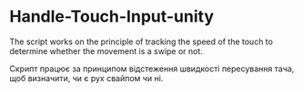 # Handle-Touch-Input-unity

The script works on the principle of tracking the speed of the touch to determine whether the movement is a swipe or not.

Скрипт працює за принципом відстеження швидкості пересування тача, щоб визначити, чи є рух свайпом чи ні.
